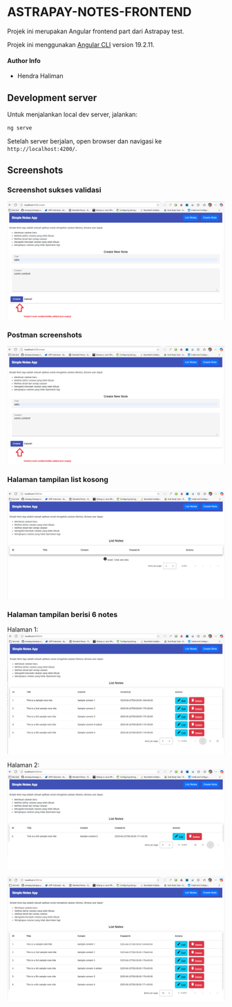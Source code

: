 # ASTRAPAY-NOTES-FRONTEND

Projek ini merupakan Angular frontend part dari Astrapay test.

Projek ini menggunakan [Angular CLI](https://github.com/angular/angular-cli) version 19.2.11.

#### Author Info
- Hendra Haliman

## Development server

Untuk menjalankan local dev server, jalankan:

```bash
ng serve
```

Setelah server berjalan, open browser dan navigasi ke `http://localhost:4200/`. 

## Screenshots

### Screenshot sukses validasi

![Sukses validasi](pics/validasi.png)

### Postman screenshots

![Postman](pics/validasi.png)

### Halaman tampilan list kosong

![List kosong](pics/empty.png)

### Halaman tampilan berisi 6 notes

Halaman 1:
![Tampilan berisi 6 notes, page 1](pics/six_1.png)

Halaman 2:
![Tampilan berisi 6 notes, page 2](pics/six_2.png)


![Tampilan berisi 6 notes](pics/six.png)

